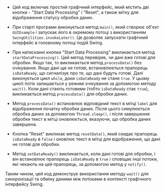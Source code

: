 
- Цей код включає простий графічний інтерфейс, який містить дві кнопки - "Start Data Processing" і "Reset",
а також мітку для відображення статусу обробки даних.

- При старті програми виконується метод `main()`, який створює об'єкт `GUIExample` і запускає його в окремому потоці з 
використанням `SwingUtilities.invokeLater()`. Це дозволяє запускати графічний інтерфейс в головному потоці подій Swing.

- При натисканні кнопки "Start Data Processing" викликається метод `startDataProcessing()`. Цей метод перевіряє, чи дані
вже готові для обробки. Якщо так, то викликається метод `processData()` без очікування. Якщо дані ще не готові,
встановлюється прапорець `isDataReady`, що сигналізує про те, що дані будуть готові. Далі виконується цикл `while`,
доки `isDataReady` не стане `true`. У цьому циклі потік залишається у режимі очікування за допомогою методу `wait()`.
Коли дані стають готовими (тобто `isDataReady` стає `true`), викликається метод `processData()` для обробки даних.

- Метод `processData()` встановлює відповідний текст в мітці `label` для відображення початку обробки даних. Після цього
симулюється обробка даних за допомогою `Thread.sleep()`, і після завершення обробки текст в мітці оновлюється, 
вказуючи, що обробка даних завершена.

- Кнопка "Reset" викликає метод `resetData()`, який скидає прапорець `isDataReady` в `false` і оновлює текст в
мітці для відображення, що дані не готові для обробки.

- Метод `setDataReady()` викликається, коли дані готові для обробки, і він встановлює прапорець `isDataReady` в `true`
і сповіщає інші потоки, які чекають на цей прапорець, за допомогою метод у `notify()`.

Таким чином, цей код демонструє використання методу `wait()` для синхронізації та обміну даними між потоками в 
контексті графічного інтерфейсу Swing.